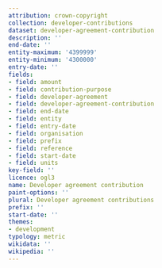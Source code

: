 ```yaml
---
attribution: crown-copyright
collection: developer-contributions
dataset: developer-agreement-contribution
description: ''
end-date: ''
entity-maximum: '4399999'
entity-minimum: '4300000'
entry-date: ''
fields:
- field: amount
- field: contribution-purpose
- field: developer-agreement
- field: developer-agreement-contribution
- field: end-date
- field: entity
- field: entry-date
- field: organisation
- field: prefix
- field: reference
- field: start-date
- field: units
key-field: ''
licence: ogl3
name: Developer agreement contribution
paint-options: ''
plural: Developer agreement contributions
prefix: ''
start-date: ''
themes:
- development
typology: metric
wikidata: ''
wikipedia: ''
---
```

